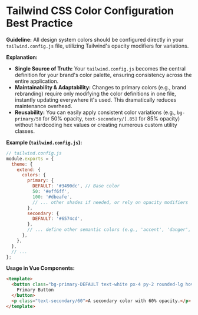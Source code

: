 # Tailwind CSS Color Configuration Best Practice

**Guideline:** All design system colors should be configured directly in your `tailwind.config.js` file, utilizing Tailwind's opacity modifiers for variations.

**Explanation:**

* **Single Source of Truth:** Your `tailwind.config.js` becomes the central definition for your brand's color palette, ensuring consistency across the entire application.
* **Maintainability & Adaptability:** Changes to primary colors (e.g., brand rebranding) require only modifying the color definitions in one file, instantly updating everywhere it's used. This dramatically reduces maintenance overhead.
* **Reusability:** You can easily apply consistent color variations (e.g., `bg-primary/50` for 50% opacity, `text-secondary/[.85]` for 85% opacity) without hardcoding hex values or creating numerous custom utility classes.

**Example (`tailwind.config.js`):**

```javascript
// tailwind.config.js
module.exports = {
  theme: {
    extend: {
      colors: {
        primary: {
          DEFAULT: '#3490dc', // Base color
          50: '#eff6ff',
          100: '#dbeafe',
          // ... other shades if needed, or rely on opacity modifiers
        },
        secondary: {
          DEFAULT: '#6574cd',
        },
        // ... define other semantic colors (e.g., 'accent', 'danger', 'success')
      },
    },
  },
  // ...
};
```

**Usage in Vue Components:**
```html
<template>
  <button class="bg-primary-DEFAULT text-white px-4 py-2 rounded-lg hover:bg-primary/80">
    Primary Button
  </button>
  <p class="text-secondary/60">A secondary color with 60% opacity.</p>
</template>
```